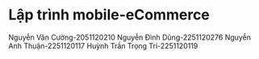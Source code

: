 # Lập trình mobile-eCommerce

Nguyễn Văn Cường-2051120210
Nguyễn Đình Dũng-2251120276
Nguyễn Anh Thuận-2251120117
Huỳnh Trần Trọng Trí-2251120119
